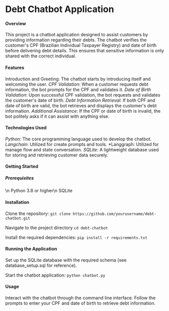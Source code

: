# Debt Chatbot Application
#### Overview
This project is a chatbot application designed to assist customers by providing information regarding their debts. 
The chatbot verifies the customer's CPF (Brazilian Individual Taxpayer Registry) and date of birth before delivering debt details. 
This ensures that sensitive information is only shared with the correct individual.

#### Features
Introduction and Greeting: The chatbot starts by introducing itself and welcoming the user.
*CPF Validation*: When a customer requests debt information, the bot prompts for the CPF and validates it.
*Date of Birth Validation*: Upon successful CPF validation, the bot requests and validates the customer's date of birth.
*Debt Information Retrieval*: If both CPF and date of birth are valid, the bot retrieves and displays the customer's debt information.
*Additional Assistance*: If the CPF or date of birth is invalid, the bot politely asks if it can assist with anything else.

#### Technologies Used
*Python*: The core programming language used to develop the chatbot.
*Langchain*: Utilized for create prompts and tools.
*Langgraph: Utilized for manage flow and state conversation.
*SQLite*: A lightweight database used for storing and retrieving customer data securely.

#### Getting Started
##### Prerequisites
\n
Python 3.8 or higher\n
SQLite
#### Installation

Clone the repository:
```git clone https://github.com/yourusername/debt-chatbot.git```

Navigate to the project directory
```cd debt-chatbot```

Install the required dependencies:
```pip install -r requirements.txt```

#### Running the Application
Set up the SQLite database with the required schema (see database_setup.sql for reference).

Start the chatbot application:
```python chatbot.py```

#### Usage
Interact with the chatbot through the command line interface. Follow the prompts to enter your CPF and date of birth to retrieve debt information.
